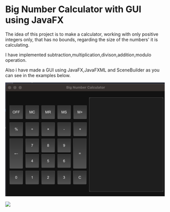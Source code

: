 # Big Number Calculator with GUI using JavaFX

The idea of this project is to make a calculator, working with only positive integers only, that has no bounds,
regarding the size of the numbers' it is calculating.

I have implemented subtraction,multiplication,divison,addition,modulo operation.

Also i have made a GUI using JavaFX,JavaFXML and SceneBuilder as you can see in the examples below.

![](/JavaVersion/GUIimages/second.png)

![](//JavaVersion/GUIimages/first.png)
